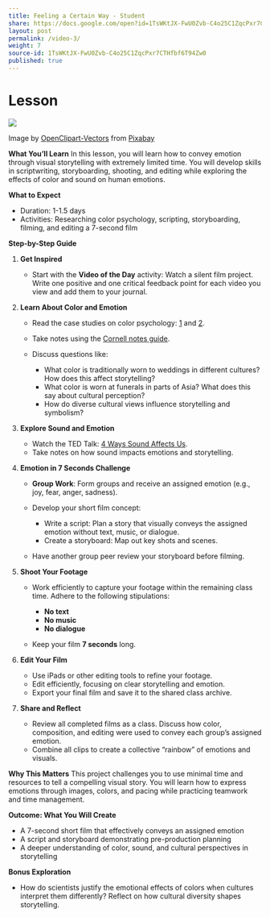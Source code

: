 ```yaml
---
title: Feeling a Certain Way - Student
share: https://docs.google.com/open?id=1TsWKtJX-FwU0Zvb-C4o25C1ZqcPxr7CTHfbf6T94Zw0
layout: post
permalink: /video-3/
weight: 7
source-id: 1TsWKtJX-FwU0Zvb-C4o25C1ZqcPxr7CTHfbf6T94Zw0
published: true
---
```

# Lesson

<!--StartFragment-->

![](/images/uploads/emotion-1294360_640.png)

Image by <a href="https://pixabay.com/users/openclipart-vectors-30363/?utm_source=link-attribution&utm_medium=referral&utm_campaign=image&utm_content=1294360">OpenClipart-Vectors</a> from <a href="https://pixabay.com//?utm_source=link-attribution&utm_medium=referral&utm_campaign=image&utm_content=1294360">Pixabay</a>

**What You’ll Learn** In this lesson, you will learn how to convey emotion through visual storytelling with extremely limited time. You will develop skills in scriptwriting, storyboarding, shooting, and editing while exploring the effects of color and sound on human emotions.

**What to Expect**

* Duration: 1-1.5 days
* Activities: Researching color psychology, scripting, storyboarding, filming, and editing a 7-second film

**Step-by-Step Guide**

1. **Get Inspired**

   * Start with the **Video of the Day** activity: Watch a silent film project. Write one positive and one critical feedback point for each video you view and add them to your journal.
2. **Learn About Color and Emotion**

   * Read the case studies on color psychology: [1](http://www.colour-affects.co.uk/) and [2](http://www.colormatters.com/color-and-the-body).
   * Take notes using the [Cornell notes guide](https://drive.google.com/open?id=1Kyf1MC4igp7Lp1TiMAbRyUKmHjOvdiLVtugP91m6Gf0).
   * Discuss questions like:

     * What color is traditionally worn to weddings in different cultures? How does this affect storytelling?
     * What color is worn at funerals in parts of Asia? What does this say about cultural perception?
     * How do diverse cultural views influence storytelling and symbolism?
3. **Explore Sound and Emotion**

   * Watch the TED Talk: [4 Ways Sound Affects Us](https://www.ted.com/talks/julian_treasure_the_4_ways_sound_affects_us).
   * Take notes on how sound impacts emotions and storytelling.
4. **Emotion in 7 Seconds Challenge**

   * **Group Work**: Form groups and receive an assigned emotion (e.g., joy, fear, anger, sadness).
   * Develop your short film concept:

     * Write a script: Plan a story that visually conveys the assigned emotion without text, music, or dialogue.
     * Create a storyboard: Map out key shots and scenes.
   * Have another group peer review your storyboard before filming.
5. **Shoot Your Footage**

   * Work efficiently to capture your footage within the remaining class time. Adhere to the following stipulations:

     * **No text**
     * **No music**
     * **No dialogue**
   * Keep your film **7 seconds** long.
6. **Edit Your Film**

   * Use iPads or other editing tools to refine your footage.
   * Edit efficiently, focusing on clear storytelling and emotion.
   * Export your final film and save it to the shared class archive.
7. **Share and Reflect**

   * Review all completed films as a class. Discuss how color, composition, and editing were used to convey each group’s assigned emotion.
   * Combine all clips to create a collective “rainbow” of emotions and visuals.

**Why This Matters** This project challenges you to use minimal time and resources to tell a compelling visual story. You will learn how to express emotions through images, colors, and pacing while practicing teamwork and time management.

**Outcome: What You Will Create**

* A 7-second short film that effectively conveys an assigned emotion
* A script and storyboard demonstrating pre-production planning
* A deeper understanding of color, sound, and cultural perspectives in storytelling

**Bonus Exploration**

* How do scientists justify the emotional effects of colors when cultures interpret them differently? Reflect on how cultural diversity shapes storytelling.

<!--EndFragment-->